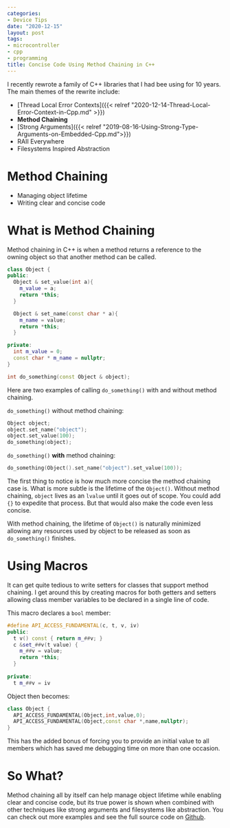 ```yaml
---
categories:
- Device Tips
date: "2020-12-15"
layout: post
tags:
- microcontroller
- cpp
- programming
title: Concise Code Using Method Chaining in C++ 
---
```


I recently rewrote a family of C++ libraries that I had bee using for 10 years. The main themes of the rewrite include:

- [Thread Local Error Contexts]({{< relref "2020-12-14-Thread-Local-Error-Context-in-Cpp.md" >}})
- **Method Chaining**
- [Strong Arguments]({{< relref "2019-08-16-Using-Strong-Type-Arguments-on-Embedded-Cpp.md">}})
- RAII Everywhere
- Filesystems Inspired Abstraction

# Method Chaining

- Managing object lifetime
- Writing clear and concise code

# What is Method Chaining

Method chaining in C++ is when a method returns a reference to the owning object so that another method can be called.

```c++
class Object {
public:
  Object & set_value(int a){
    m_value = a;
    return *this;
  }

  Object & set_name(const char * a){
    m_name = value;
    return *this;
  }

private:
  int m_value = 0;
  const char * m_name = nullptr;
}

int do_something(const Object & object);
```

Here are two examples of calling `do_something()` with and without method chaining.

`do_something()` without method chaining:

```c++
Object object;
object.set_name("object");
object.set_value(100);
do_something(object);
```

`do_something()` **with** method chaining:

```c++
do_something(Object().set_name("object").set_value(100));
```

The first thing to notice is how much more concise the method chaining case is. What is more subtle is the lifetime of the `Object()`. Without method chaining, `object` lives as an `lvalue` until it goes out of scope. You could add `{}` to expedite that process. But that would also make the code even less concise.

With method chaining, the lifetime of `Object()` is naturally minimized allowing any resources used by object to be released as soon as `do_something()` finishes.

# Using Macros

It can get quite tedious to write setters for classes that support method chaining. I get around this by creating macros for both getters and setters allowing class member variables to be declared in a single line of code.

This macro declares a `bool` member:

```c++
#define API_ACCESS_FUNDAMENTAL(c, t, v, iv)                                    \
public:                                                                        \
  t v() const { return m_##v; }                                                \
  c &set_##v(t value) {                                                        \
    m_##v = value;                                                             \
    return *this;                                                              \
  }                                                                            \
                                                                               \
private:                                                                       \
  t m_##v = iv
```

Object then becomes:

```c++
class Object {
  API_ACCESS_FUNDAMENTAL(Object,int,value,0);
  API_ACCESS_FUNDAMENTAL(Object,const char *,name,nullptr);
}
```

This has the added bonus of forcing you to provide an initial value to all members which has saved me debugging time on more than one occasion.

# So What?

Method chaining all by itself can help manage object lifetime while enabling clear and concise code, but its true power is shown when combined with other techniques like strong arguments and filesystems like abstraction. You can check out more examples and see the full source code on [Github](https://github.com/StratifyLabs/API).

